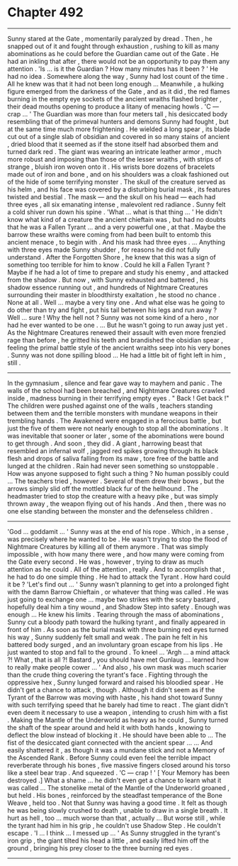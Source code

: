 
# Chapter 492


---

Sunny stared at the Gate , momentarily paralyzed by dread . Then , he snapped out of it and fought through exhaustion , rushing to kill as many abominations as he could before the Guardian came out of the Gate .
He had an inkling that after , there would not be an opportunity to pay them any attention .
'Is … is it the Guardian ? How many minutes has it been ? '
He had no idea . Somewhere along the way , Sunny had lost count of the time . All he knew was that it had not been long enough …
Meanwhile , a hulking figure emerged from the darkness of the Gate , and as it did , the red flames burning in the empty eye sockets of the ancient wraiths flashed brighter , their dead mouths opening to produce a litany of menacing howls .
'C — crap … '
The Guardian was more than four meters tall , his desiccated body resembling that of the primeval hunters and demons Sunny had fought , but at the same time much more frightening . He wielded a long spear , its blade cut out of a single slab of obsidian and covered in so many stains of ancient , dried blood that it seemed as if the stone itself had absorbed them and turned dark red .
The giant was wearing an intricate leather armor , much more robust and imposing than those of the lesser wraiths , with strips of strange , bluish iron woven onto it . His wrists bore dozens of bracelets made out of iron and bone , and on his shoulders was a cloak fashioned out of the hide of some terrifying monster .
The skull of the creature served as his helm , and his face was covered by a disturbing burial mask , its features twisted and bestial .
The mask — and the skull on his head — each had three eyes , all six emanating intense , malevolent red radiance .
Sunny felt a cold shiver run down his spine .
'What … what is that thing … '
He didn't know what kind of a creature the ancient chieftain was , but had no doubts that he was a Fallen Tyrant … and a very powerful one , at that . Maybe the barrow these wraiths were coming from had been built to entomb this ancient menace , to begin with .
And his mask had three eyes .
… Anything with three eyes made Sunny shudder , for reasons he did not fully understand . After the Forgotten Shore , he knew that this was a sign of something too terrible for him to know .
Could he kill a Fallen Tyrant ?
Maybe if he had a lot of time to prepare and study his enemy , and attacked from the shadow .
But now , with Sunny exhausted and battered , his shadow essence running out , and hundreds of Nightmare Creatures surrounding their master in bloodthirsty exaltation , he stood no chance . None at all .
Well … maybe a very tiny one .
And what else was he going to do other than try and fight , put his tail between his legs and run away ?
Well … sure ! Why the hell not ? Sunny was not some kind of a hero , nor had he ever wanted to be one .
... But he wasn't going to run away just yet .
As the Nightmare Creatures renewed their assault with even more frenzied rage than before , he gritted his teeth and brandished the obsidian spear , feeling the primal battle style of the ancient wraiths seep into his very bones .
Sunny was not done spilling blood …
He had a little bit of fight left in him , still .
***
In the gymnasium , silence and fear gave way to mayhem and panic .
The walls of the school had been breached , and Nightmare Creatures crawled inside , madness burning in their terrifying empty eyes .
" Back ! Get back !"
The children were pushed against one of the walls , teachers standing between them and the terrible monsters with mundane weapons in their trembling hands .
The Awakened were engaged in a ferocious battle , but just the five of them were not nearly enough to stop all the abominations . It was inevitable that sooner or later , some of the abominations were bound to get through .
And soon , they did .
A giant , harrowing beast that resembled an infernal wolf , jagged red spikes growing through its black flesh and drops of saliva falling from its maw , tore free of the battle and lunged at the children .
Rain had never seen something so unstoppable .
How was anyone supposed to fight such a thing ? No human possibly could …
The teachers tried , however .
Several of them drew their bows , but the arrows simply slid off the mottled black fur of the hellhound . The headmaster tried to stop the creature with a heavy pike , but was simply thrown away , the weapon flying out of his hands .
And then , there was no one else standing between the monster and the defenseless children .
***
'God … goddamit … '
Sunny was at the end of his rope . Which , in a sense , was precisely where he wanted to be .
He wasn't trying to stop the flood of Nightmare Creatures by killing all of them anymore . That was simply impossible , with how many there were , and how many were coming from the Gate every second .
He was , however , trying to draw as much attention as he could .
All of the attention , really .
And to accomplish that , he had to do one simple thing .
He had to attack the Tyrant .
How hard could it be ?
'Let's find out … '
Sunny wasn't planning to get into a prolonged fight with the damn Barrow Chieftain , or whatever that thing was called . He was just going to exchange one … maybe two strikes with the scary bastard , hopefully deal him a tiny wound , and Shadow Step into safety .
Enough was enough ...
He knew his limits .
Tearing through the mass of abominations , Sunny cut a bloody path toward the hulking tyrant , and finally appeared in front of him .
As soon as the burial mask with three burning red eyes turned his way , Sunny suddenly felt small and weak . The pain he felt in his battered body surged , and an involuntary groan escape from his lips .
He just wanted to stop and fall to the ground .
To kneel …
'Argh … a mind attack ?! What , that is all ?! Bastard , you should have met Gunlaug … learned how to really make people cower … '
And also , his own mask was much scarier than the crude thing covering the tyrant's face .
Fighting through the oppressive hex , Sunny lunged forward and raised his bloodied spear .
He didn't get a chance to attack , though .
Although it didn't seem as if the Tyrant of the Barrow was moving with haste , his hand shot toward Sunny with such terrifying speed that he barely had time to react . The giant didn't even deem it necessary to use a weapon , intending to crush him with a fist .
Making the Mantle of the Underworld as heavy as he could , Sunny turned the shaft of the spear around and held it with both hands , knowing to deflect the blow instead of blocking it .
He should have been able to …
The fist of the desiccated giant connected with the ancient spear …
… And easily shattered it , as though it was a mundane stick and not a Memory of the Ascended Rank .
Before Sunny could even feel the terrible impact reverberate through his bones , five massive fingers closed around his torso like a steel bear trap .
And squeezed .
'C — crap ! '
[ Your Memory has been destroyed .]
What a shame ... he didn't even get a chance to learn what it was called ...
The stonelike metal of the Mantle of the Underworld groaned , but held .
His bones , reinforced by the steadfast temperance of the Bone Weave , held too .
Not that Sunny was having a good time . It felt as though he was being slowly crushed to death , unable to draw in a single breath . It hurt as hell , too … much worse than that , actually ...
But worse still , while the tyrant had him in his grip , he couldn't use Shadow Step .
He couldn't escape .
'I ... I think ... I messed up … '
As Sunny struggled in the tyrant's iron grip , the giant tilted his head a little , and easily lifted him off the ground , bringing his prey closer to the three burning red eyes .

---

